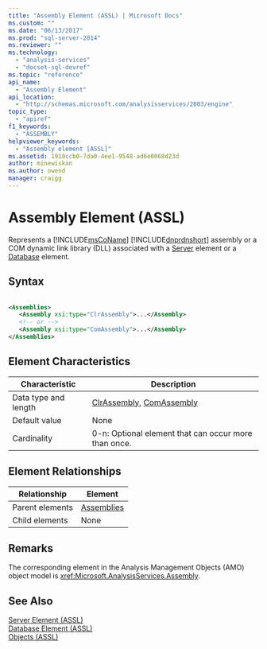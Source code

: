 ```yaml
---
title: "Assembly Element (ASSL) | Microsoft Docs"
ms.custom: ""
ms.date: "06/13/2017"
ms.prod: "sql-server-2014"
ms.reviewer: ""
ms.technology: 
  - "analysis-services"
  - "docset-sql-devref"
ms.topic: "reference"
api_name: 
  - "Assembly Element"
api_location: 
  - "http://schemas.microsoft.com/analysisservices/2003/engine"
topic_type: 
  - "apiref"
f1_keywords: 
  - "ASSEMBLY"
helpviewer_keywords: 
  - "Assembly element [ASSL]"
ms.assetid: 1910ccb0-7da0-4ee1-9548-ad6e0068d23d
author: minewiskan
ms.author: owend
manager: craigg
---
```

# Assembly Element (ASSL)
  Represents a [!INCLUDE[msCoName](../../../includes/msconame-md.md)] [!INCLUDE[dnprdnshort](../../../includes/dnprdnshort-md.md)] assembly or a COM dynamic link library (DLL) associated with a [Server](server-element-assl.md) element or a [Database](database-element-assl.md) element.  
  
## Syntax  
  
```xml  
  
<Assemblies>  
   <Assembly xsi:type="ClrAssembly">...</Assembly>  
   <!-- or -->  
   <Assembly xsi:type="ComAssembly">...</Assembly>  
</Assemblies>  
```  
  
## Element Characteristics  
  
|Characteristic|Description|  
|--------------------|-----------------|  
|Data type and length|[ClrAssembly](../data-type/assembly-data-type-assl.md), [ComAssembly](../data-type/comassembly-data-type-assl.md)|  
|Default value|None|  
|Cardinality|0-n: Optional element that can occur more than once.|  
  
## Element Relationships  
  
|Relationship|Element|  
|------------------|-------------|  
|Parent elements|[Assemblies](../collections/assemblies-element-assl.md)|  
|Child elements|None|  
  
## Remarks  
 The corresponding element in the Analysis Management Objects (AMO) object model is <xref:Microsoft.AnalysisServices.Assembly>.  
  
## See Also  
 [Server Element &#40;ASSL&#41;](server-element-assl.md)   
 [Database Element &#40;ASSL&#41;](database-element-assl.md)   
 [Objects &#40;ASSL&#41;](objects-assl.md)  
  
  
